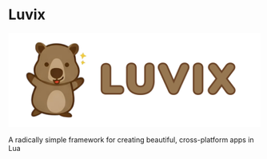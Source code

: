 # Luvix

![Luvix header](header.png)


A radically simple framework for creating beautiful, cross-platform apps in Lua

